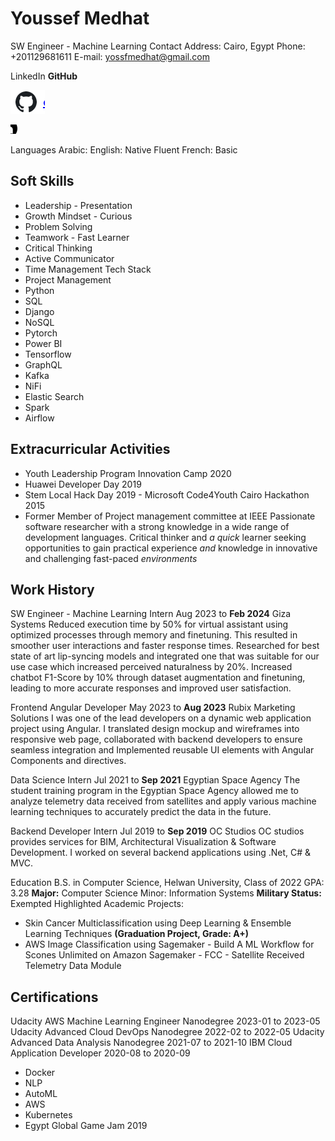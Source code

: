 # Youssef Medhat

SW Engineer - Machine Learning Contact Address: Cairo, Egypt Phone: +201129681611 E-mail: yossfmedhat@gmail.com

LinkedIn **GitHub**

![0_image_0.png](0_image_0.png)

![0_image_1.png](0_image_1.png)

Languages Arabic: English:
Native Fluent French:
Basic

## Soft Skills

- Leadership - Presentation
- Growth Mindset - Curious
- Problem Solving
- Teamwork - Fast Learner
- Critical Thinking
- Active Communicator
- Time Management Tech Stack
- Project Management
- Python
- SQL
- Django
- NoSQL
- Pytorch
- Power BI
- Tensorflow
- GraphQL
- Kafka
- NiFi
- Elastic Search
- Spark
- Airflow

## Extracurricular Activities

- Youth Leadership Program Innovation Camp 2020
- Huawei Developer Day 2019
- Stem Local Hack Day 2019 - Microsoft Code4Youth Cairo Hackathon 2015
- Former Member of Project management committee at IEEE 
Passionate software researcher with a strong knowledge in a wide range of development languages. Critical thinker and *a quick* learner seeking opportunities to gain practical experience *and* knowledge in innovative and challenging fast-paced *environments*

## Work History

SW Engineer - Machine Learning Intern Aug 2023 to **Feb 2024** Giza Systems Reduced execution time by 50% for virtual assistant using optimized processes through memory and finetuning. This resulted in smoother user interactions and faster response times. Researched for best state of art lip-syncing models and integrated one that was suitable for our use case which increased perceived naturalness by 20%. Increased chatbot F1-Score by 10% through dataset augmentation and finetuning, leading to more accurate responses and improved user satisfaction.

Frontend Angular Developer May 2023 to **Aug 2023** Rubix Marketing Solutions I was one of the lead developers on a dynamic web application project using Angular. I translated design mockup and wireframes into responsive web page, collaborated with backend developers to ensure seamless integration and Implemented reusable UI elements with Angular Components and directives.

Data Science Intern Jul 2021 to **Sep 2021** 
Egyptian Space Agency The student training program in the Egyptian Space Agency allowed me to analyze telemetry data received from satellites and apply various machine learning techniques to accurately predict the data in the future.

Backend Developer Intern Jul 2019 to **Sep 2019**
OC Studios OC studios provides services for BIM, Architectural Visualization & Software Development. I worked on several backend applications using .Net, C\# & MVC.

 Education B.S. in Computer Science, Helwan University, Class of 2022 GPA: 3.28 **Major:** Computer Science Minor: Information Systems **Military Status:** Exempted Highlighted Academic Projects:
- Skin Cancer Multiclassification using Deep Learning & Ensemble Learning Techniques **(Graduation Project, Grade: A+)**
- AWS Image Classification using Sagemaker - Build A ML Workflow for Scones Unlimited on Amazon Sagemaker - FCC - Satellite Received Telemetry Data Module

## Certifications

Udacity AWS Machine Learning Engineer Nanodegree 2023-01 to 2023-05 Udacity Advanced Cloud DevOps Nanodegree 2022-02 to 2022-05 Udacity Advanced Data Analysis Nanodegree 2021-07 to 2021-10 IBM Cloud Application Developer 2020-08 to 2020-09
- Docker
- NLP
- AutoML
- AWS
- Kubernetes
- Egypt Global Game Jam 2019